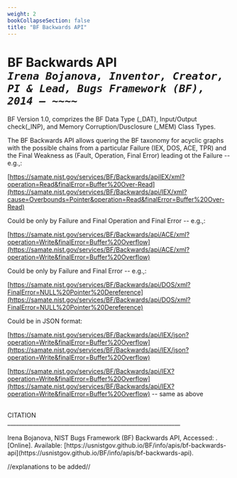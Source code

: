 ```yaml
---
weight: 2
bookCollapseSection: false
title: "BF Backwards API"
---
```

# BF Backwards API <br/>_`Irena Bojanova, Inventor, Creator, PI & Lead, Bugs Framework (BF), 2014 – ~~~~`_

BF Version 1.0, comprizes the BF Data Type (_DAT), Input/Output check(_INP), and Memory Corruption/Dusclosure (_MEM) Class Types.

The BF Backwards API allows quering the BF taxonomy for acyclic graphs with the possible chains from a particular Failure (IEX, DOS, ACE, TPR) and the Final Weakness as (Fault, Operation, Final Error) leading ot the Failure -- e.g.,:

[https://samate.nist.gov/services/BF/Backwards/apiIEX/xml?operation=Read&finalError=Buffer%20Over-Read](https://samate.nist.gov/services/BF/Backwards/api/IEX/xml?cause=Overbounds=Pointer&operation=Read&finalError=Buffer%20Over-Read)

Could be only by Failure and Final Operation and Final Error -- e.g.,:

[https://samate.nist.gov/services/BF/Backwards/api/ACE/xml?operation=Write&finalError=Buffer%20Overflow](https://samate.nist.gov/services/BF/Backwards/api/ACE/xml?operation=Write&finalError=Buffer%20Overflow)


Could be only by Failure and Final Error -- e.g.,:

[https://samate.nist.gov/services/BF/Backwards/api/DOS/xml?FinalError=NULL%20Pointer%20Dereference](https://samate.nist.gov/services/BF/Backwards/api/DOS/xml?FinalError=NULL%20Pointer%20Dereference)

Could be in JSON format:

[https://samate.nist.gov/services/BF/Backwards/api/IEX/json?operation=Write&finalError=Buffer%20Overflow](https://samate.nist.gov/services/BF/Backwards/api/IEX/json?operation=Write&finalError=Buffer%20Overflow)

[https://samate.nist.gov/services/BF/Backwards/api/IEX?operation=Write&finalError=Buffer%20Overflow](https://samate.nist.gov/services/BF/Backwards/api/IEX?operation=Write&finalError=Buffer%20Overflow) -- same as above


</br>
CITATION </br>
_____________________________________________________________</br></br>
Irena Bojanova, NIST Bugs Framework (BF) Backwards API, Accessed: <span id="currentDate"></span>. [Online]. Available: [https://usnistgov.github.io/BF/info/apis/bf-backwards-api](https://usnistgov.github.io/BF/info/apis/bf-backwards-api).


//explanations to be added//

